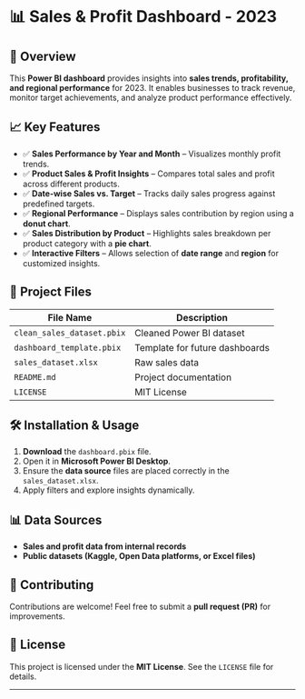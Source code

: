 # 📊 Sales & Profit Dashboard - 2023  

## 🚀 Overview  
This **Power BI dashboard** provides insights into **sales trends, profitability, and regional performance** for 2023. It enables businesses to track revenue, monitor target achievements, and analyze product performance effectively.  

## 📈 Key Features  
- ✅ **Sales Performance by Year and Month** – Visualizes monthly profit trends.  
- ✅ **Product Sales & Profit Insights** – Compares total sales and profit across different products.  
- ✅ **Date-wise Sales vs. Target** – Tracks daily sales progress against predefined targets.  
- ✅ **Regional Performance** – Displays sales contribution by region using a **donut chart**.  
- ✅ **Sales Distribution by Product** – Highlights sales breakdown per product category with a **pie chart**.  
- ✅ **Interactive Filters** – Allows selection of **date range** and **region** for customized insights.  

## 🔧 Project Files  
| File Name                  | Description |
|----------------------------|-------------|            
| `clean_sales_dataset.pbix`  | Cleaned Power BI dataset |
| `dashboard_template.pbix`   | Template for future dashboards |
| `sales_dataset.xlsx`        | Raw sales data |
| `README.md`                 | Project documentation |
| `LICENSE`                   | MIT License |

## 🛠 Installation & Usage  
1. **Download** the `dashboard.pbix` file.  
2. Open it in **Microsoft Power BI Desktop**.  
3. Ensure the **data source** files are placed correctly in the `sales_dataset.xlsx`.  
4. Apply filters and explore insights dynamically.  

## 📊 Data Sources  
- **Sales and profit data from internal records**  
- **Public datasets (Kaggle, Open Data platforms, or Excel files)**  

## 🤝 Contributing  
Contributions are welcome! Feel free to submit a **pull request (PR)** for improvements.  

## 📜 License  
This project is licensed under the **MIT License**. See the `LICENSE` file for details.  

---


